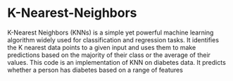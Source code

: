 # K-Nearest-Neighbors
K-Nearest Neighbors (KNNs) is a simple yet powerful machine learning algorithm widely used for classification and regression tasks. It identifies the K nearest data points to a given input and uses them to make predictions based on the majority of their class or the average of their values. This code is an implementation of KNN on diabetes data. It predicts whether a person has diabetes based on a range of features
